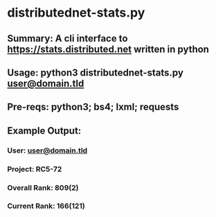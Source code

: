 # distributednet-stats.py
## Summary: A cli interface to https://stats.distributed.net written in python
## Usage: python3 distributednet-stats.py <user@domain.tld>
## Pre-reqs: python3; bs4; lxml; requests

## Example Output: 
### User: user@domain.tld
### Project: RC5-72 
### Overall Rank: 809(2) 
### Current Rank: 166(121) 
